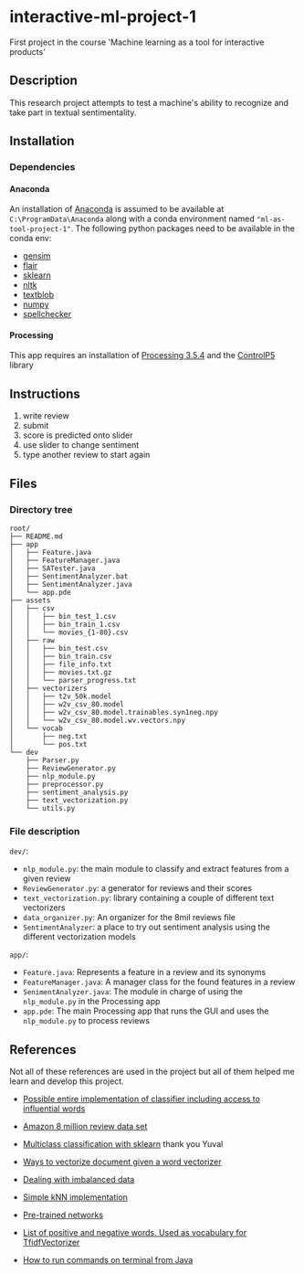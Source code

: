 # interactive-ml-project-1
First project in the course 'Machine learning as a tool for interactive products'

Description
-----------

This research project attempts to test a machine's ability to recognize and take part in textual 
sentimentality.

Installation
------------

### Dependencies
#### Anaconda
An installation of [Anaconda](https://www.anaconda.com/products/individual) 
is assumed to be available at `C:\ProgramData\Anaconda` along 
with a conda environment named `"ml-as-tool-project-1"`.
The following python packages need to be available in the conda env:
- [gensim](https://radimrehurek.com/gensim/)
- [flair](https://github.com/flairNLP/flair)
- [sklearn](https://scikit-learn.org/stable/)
- [nltk](https://www.nltk.org/)
- [textblob](https://textblob.readthedocs.io/en/dev/)
- [numpy](https://numpy.org/)
- [spellchecker](https://github.com/barrust/pyspellchecker)
#### Processing
This app requires an installation of [Processing 3.5.4](https://processing.org/) and the 
[ControlP5](http://www.sojamo.de/libraries/controlP5/) library

Instructions
------------

1. write review
2. submit
3. score is predicted onto slider
4. use slider to change sentiment
5. type another review to start again

Files
-----
### Directory tree
```
root/
├── README.md
├── app
│   ├── Feature.java
│   ├── FeatureManager.java
│   ├── SATester.java
│   ├── SentimentAnalyzer.bat
│   ├── SentimentAnalyzer.java
│   └── app.pde
├── assets
│   ├── csv
│   │   ├── bin_test_1.csv
│   │   ├── bin_train_1.csv
│   │   └── movies_{1-80}.csv
│   ├── raw
│   │   ├── bin_test.csv
│   │   ├── bin_train.csv
│   │   ├── file_info.txt
│   │   ├── movies.txt.gz
│   │   └── parser_progress.txt
│   ├── vectorizers
│   │   ├── t2v_50k.model
│   │   ├── w2v_csv_80.model
│   │   ├── w2v_csv_80.model.trainables.syn1neg.npy
│   │   └── w2v_csv_80.model.wv.vectors.npy
│   └── vocab
│       ├── neg.txt
│       └── pos.txt
└── dev
    ├── Parser.py
    ├── ReviewGenerator.py
    ├── nlp_module.py
    ├── preprocessor.py
    ├── sentiment_analysis.py
    ├── text_vectorization.py
    └── utils.py
```

### File description
`dev/`:
- `nlp_module.py`: the main module to classify and extract features from a given review
- `ReviewGenerator.py`: a generator for reviews and their scores
- `text_vectorization.py`: library containing a couple of different text vectorizers
- `data_organizer.py`: An organizer for the 8mil reviews file
- `SentimentAnalyzer`: a place to try out sentiment analysis using the different vectorization
                         models


`app/`:
- `Feature.java`: Represents a feature in a review and its synonyms
- `FeatureManager.java`: A manager class for the found features in a review
- `SenimentAnalyzer.java`: The module in charge of using the `nlp_module.py` in the Processing app
- `app.pde`: The main Processing app that runs the GUI and uses the `nlp_module.py` to process reviews

References
----------
Not all of these references are used in the project but all of them helped me
learn and develop this project.

- [Possible entire implementation of classifier including access to influential words](
https://towardsdatascience.com/basic-binary-sentiment-analysis-using-nltk-c94ba17ae386)

- [Amazon 8 million review data set](
http://snap.stanford.edu/data/web-Movies.html)

- [Multiclass classification with sklearn](
https://towardsdatascience.com/multi-class-text-classification-with-scikit-learn-12f1e60e0a9f)
 thank you Yuval
- [Ways to vectorize document given a word vectorizer](
https://stackoverflow.com/questions/29760935/how-to-get-vector-for-a-sentence-from-the-word2vec-of-tokens-in-sentence)

- [Dealing with imbalanced data](
https://elitedatascience.com/imbalanced-classes)

- [Simple kNN implementation](
https://towardsdatascience.com/knn-using-scikit-learn-c6bed765be75)

- [Pre-trained networks](
https://medium.com/@b.terryjack/nlp-pre-trained-sentiment-analysis-1eb52a9d742c)

- [List of positive and negative words. Used as vocabulary for TfidfVectorizer](
https://www.cs.uic.edu/~liub/FBS/sentiment-analysis.html#lexicon)

- [How to run commands on terminal from Java](
https://stackoverflow.com/questions/15464111/run-cmd-commands-through-java)
